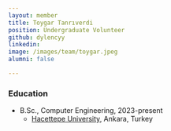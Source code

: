 ```yaml
---
layout: member
title: Toygar Tanrıverdi
position: Undergraduate Volunteer
github: dylencyy
linkedin: 
image: /images/team/toygar.jpeg
alumni: false

---
```


### Education
- B.Sc., Computer Engineering, 2023-present
  - [Hacettepe University](https://www.cs.hacettepe.edu.tr/index.html), Ankara, Turkey 

